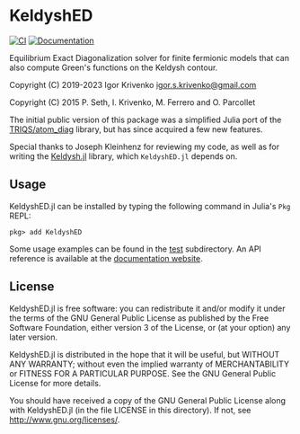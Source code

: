 KeldyshED
=========

[![CI](https://github.com/krivenko/KeldyshED.jl/actions/workflows/CI.yml/badge.svg)](
https://github.com/krivenko/KeldyshED.jl/actions/workflows/CI.yml)
[![Documentation](https://img.shields.io/badge/docs-GitHub%20Pages-red)](
https://krivenko.github.io/KeldyshED.jl)

Equilibrium Exact Diagonalization solver for finite fermionic models that can
also compute Green's functions on the Keldysh contour.

Copyright (C) 2019-2023 Igor Krivenko <igor.s.krivenko@gmail.com>

Copyright (C) 2015 P. Seth, I. Krivenko, M. Ferrero and O. Parcollet

The initial public version of this package was a simplified Julia port of
the [TRIQS/atom_diag](https://triqs.github.io/triqs/latest/documentation/manual/triqs/atom_diag/contents.html)
library, but has since acquired a few new features.

Special thanks to Joseph Kleinhenz for reviewing my code, as well as for writing
the [Keldysh.jl](https://github.com/kleinhenz/Keldysh.jl) library, which `KeldyshED.jl`
depends on.

Usage
-----

KeldyshED.jl can be installed by typing the following command in Julia's `Pkg` REPL:

    pkg> add KeldyshED

Some usage examples can be found in the [test](test) subdirectory.
An API reference is available at the [documentation website](
https://krivenko.github.io/KeldyshED.jl).

License
-------

KeldyshED.jl is free software: you can redistribute it and/or modify it under the
terms of the GNU General Public License as published by the Free Software
Foundation, either version 3 of the License, or (at your option) any later
version.

KeldyshED.jl is distributed in the hope that it will be useful, but WITHOUT ANY
WARRANTY; without even the implied warranty of MERCHANTABILITY or FITNESS FOR A
PARTICULAR PURPOSE. See the GNU General Public License for more details.

You should have received a copy of the GNU General Public License along with
KeldyshED.jl (in the file LICENSE in this directory). If not, see
<http://www.gnu.org/licenses/>.
